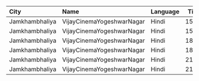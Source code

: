 | City           | Name                      | Language |  Time | Type    | Price | Capacity | Booked |
| :------------- | :------------------------ | :------- | ----: | :------ | ----: | -------: | -----: |
| Jamkhambhaliya | VijayCinemaYogeshwarNagar | Hindi    | 15:00 | Balcony |   70₹ |      100 |     51 |
| Jamkhambhaliya | VijayCinemaYogeshwarNagar | Hindi    | 15:00 | First   |   60₹ |      227 |    114 |
| Jamkhambhaliya | VijayCinemaYogeshwarNagar | Hindi    | 18:00 | Balcony |   70₹ |      100 |     51 |
| Jamkhambhaliya | VijayCinemaYogeshwarNagar | Hindi    | 18:00 | First   |   60₹ |      227 |    114 |
| Jamkhambhaliya | VijayCinemaYogeshwarNagar | Hindi    | 21:30 | Balcony |   70₹ |      100 |     51 |
| Jamkhambhaliya | VijayCinemaYogeshwarNagar | Hindi    | 21:30 | First   |   60₹ |      227 |    114 |